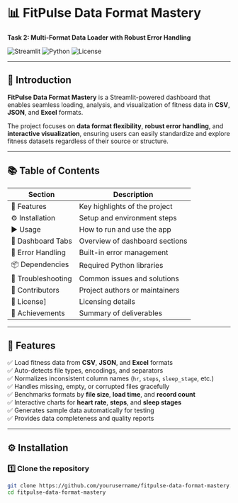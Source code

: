 # 📊 FitPulse Data Format Mastery  
**Task 2: Multi-Format Data Loader with Robust Error Handling**

![Streamlit](https://img.shields.io/badge/Framework-Streamlit-ff4b4b?logo=streamlit&logoColor=white)
![Python](https://img.shields.io/badge/Python-3.8+-blue?logo=python)
![License](https://img.shields.io/badge/License-MIT-green)

---

## 🧩 Introduction

**FitPulse Data Format Mastery** is a Streamlit-powered dashboard that enables seamless loading, analysis, and visualization of fitness data in **CSV**, **JSON**, and **Excel** formats.  

The project focuses on **data format flexibility**, **robust error handling**, and **interactive visualization**, ensuring users can easily standardize and explore fitness datasets regardless of their source or structure.

---

## 📚 Table of Contents

| Section | Description |
|----------|-------------|
| 🚀 Features| Key highlights of the project |
| ⚙️ Installation | Setup and environment steps |
| ▶️ Usage | How to run and use the app |
| 🧭 Dashboard Tabs | Overview of dashboard sections |
| 🧠 Error Handling | Built-in error management |
| 📦 Dependencies | Required Python libraries |
| 🧰 Troubleshooting | Common issues and solutions |
| 👥 Contributors | Project authors or maintainers |
| 🪪 License]| Licensing details |
| 🎯 Achievements| Summary of deliverables |

---

## 🚀 Features

✅ Load fitness data from **CSV**, **JSON**, and **Excel** formats  
✅ Auto-detects file types, encodings, and separators  
✅ Normalizes inconsistent column names (`hr`, `steps`, `sleep_stage`, etc.)  
✅ Handles missing, empty, or corrupted files gracefully  
✅ Benchmarks formats by **file size**, **load time**, and **record count**  
✅ Interactive charts for **heart rate**, **steps**, and **sleep stages**  
✅ Generates sample data automatically for testing  
✅ Provides data completeness and quality reports  

---

## ⚙️ Installation

### 1️⃣ Clone the repository
```bash
git clone https://github.com/yourusername/fitpulse-data-format-mastery.git
cd fitpulse-data-format-mastery
